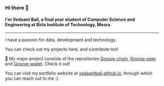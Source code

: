 ### Hi there 👋

<!--
**vedaantBali/vedaantBali** is a ✨ _special_ ✨ repository because its `README.md` (this file) appears on your GitHub profile.

Here are some ideas to get you started:

- 🔭 I’m currently working on ...
- 🌱 I’m currently learning ...
- 👯 I’m looking to collaborate on ...
- 🤔 I’m looking for help with ...
- 💬 Ask me about ...
- 📫 How to reach me: ...
- 😄 Pronouns: ...
- ⚡ Fun fact: ...
-->
#### I'm Vedaant Bali, a final year student of Computer Science and Engineering at Birla Institute of Technology, Mesra. 

----
I have a passion for data, development and technology. 

You can check out my projects here, and contribute too! 

🔭 My major project consists of the repositories [Groove-chain](https://github.com/vedaantBali/groove-chain), [Groove-peer](https://github.com/vedaantBali/groove-peer) and [Groove-wallet](https://github.com/vedaantBali/groove-wallet). Check it out!

You can visit my portfolio website at [vedaantbali.github.io](https://vedaantbali.github.io), through which you can reach out to me :). 
